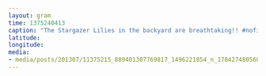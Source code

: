 ```yaml
---
layout: gram
time: 1375240413
caption: "The Stargazer Lilies in the backyard are breathtaking!! #nofilter"
latitude: 
longitude: 
media:
- media/posts/201307/11375215_889401307769817_1496221854_n_17842748056000351.jpg
---
```

